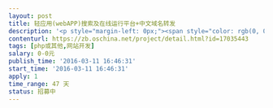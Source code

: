```yaml
---                
layout: post       
title: 轻应用(webAPP)搜索及在线运行平台+中文域名转发           
description: '<p style="margin-left: 0px;"><span style="color: rgb(0, 0, 0); font-size: 1.1em;">【业务需求】</span><br></p><p><font color="#000000"><span style="font-size: 15.3999996185303px;">轻应用(webAPP)搜索及在线运行平台，且可以用中文域名的子域名做为关键字进行网址转发。</span></font></p><p><font color="#000000"><span style="font-size: 15.3999996185303px;"><span style="color: rgb(51, 51, 51); font-size: 14px;">参与者可以要求署名，轻应用平台上线后，代码将全开源托管在开源中国，以后希望能由志愿者/兼职开发者做功能升级维护等。</span></span></font></p><p><font color="#000000"><span style="font-size: 15.3999996185303px;"><span style="color: rgb(51, 51, 51); font-size: 14px;">(建议利用网上现成的一些相关开源程序做修改，带上人家的署名)</span></span></font></p><p>项目分2个阶段，</p><p><span style="font-size: 0.875rem;"><u>第一阶段&nbsp;</u></span><u>中文域名转发程序：</u></p><ul><li>把自定义子域名的中文域名当成搜索入口，<span style="font-size: 0.875rem;">在代码级别实现支持自定义中文子域名转发到轻应用平台</span></li><li>（<span style="font-size: 0.875rem;">附件有一个文件是punycode码转换代码，用于转换域名码和中文。）</span></li><li><span style="font-size: 13.3333330154419px;">比如，<span style="color: rgb(51, 51, 51); font-size: 14px;">我们主站域名是“http://轻应用.公司”，&nbsp;</span>用户直接浏览器里输入：&nbsp;</span></li><li><span style="font-size: 13.3333330154419px;">http://开源.轻应用.公司</span></li><li><span style="font-size: 13.3333330154419px;">则进行</span><span style="font-size: 13.3333330154419px;">跳转，<span style="color: rgb(51, 51, 51); font-size: 13.3333330154419px;">关键字就是"开源"，</span>比如跳转到</span></li><li><span style="font-size: 13.3333330154419px;">http://轻应用.公司/search?keyword=开源</span></li><li>(注：输入中文域名不用切换输入法，分隔域名的点号.可以用句号。代替</li><li>http://介绍.同济科技.公司 &nbsp; 等效于直接输入 &nbsp; 介绍。同济科技。公司 )<br></li><li>第一阶段完成时间要求 7天内</li></ul><p><u>第二阶段 轻应用平台具体要求：</u><br></p><ul><li>用一个用户中心统一管理注册用户，用户一次注册，所有接入这个用户中心的其他轻应用均可共享用户基本资料&nbsp;</li><li>(例如用开源的opencenter用户中心，<a href="http://www.ocenter.cn" rel="nofollow">www.ocenter.cn</a> 方便开发者自行开发不同模块)</li><li>可让开发者在线提交他的轻应用的名称和对应的网址，记入数据库<br></li><li>比如，开发者提交轻应用“开源资讯”,网址 <a href="http://www.oschina.net/news/list?show=industry" rel="nofollow">http://www.oschina.net/news/list?show=industry</a></li><li>平台提供搜索功能，让用户按关键字搜索出相关的轻应用,&nbsp;<span style="color: rgb(51, 51, 51); font-size: 14px;">并把那个对应网址嵌入过来,&nbsp;</span>可以直接在线运行那个轻应用</li><li>每个注册用户可以在本平台“好评”或“差评”每个提交的轻应用，并简短点评<br></li><li>搜索出的轻应用排名是按用户好评差评计算一个公式，让好评率高的排前面</li><li>比如，搜索：资讯，可找到“开源资讯”轻应用，直接在搜索结果页运行</li><li>第二阶段完成时间要求 &nbsp;40天内</li></ul><p><u style="color: rgb(51, 51, 51);">第三阶段 配合我们安装调试上线</u><br></p><p><u style="color: rgb(51, 51, 51);"><br></u></p><p><span style="font-size: 0.875rem;">我们发起项目目的是为了能给社会创造价值，方便开发者、普通民众、甚至革新手机产业。此</span><span style="font-size: 0.875rem;">想法见 &nbsp;&nbsp;</span><br></p><p><span style="font-size: 0.875rem;"><a href="http://www.oschina.net/question/2529283_2154815">http://www.oschina.net/question/2529283_2154815</a></span></p><h4>【人员要求】</h4><p>熟练掌握LANMP等，有学习创新的精神。</p><p>愿意为了实现宏大的社会价值和开发者署名带来的长久价值，而接受目前较低的开发收入。</p><h4>【交付要求】</h4><p>可与我们探讨功能等，达成一致意见后开发，交付的程序尽量不要有bug。</p><p>                        </p><h4></h4><h4></h4><p>                    </p>'     
contenturl: https://zb.oschina.net/project/detail.html?id=17035443      
tags: [php或其他,网站开发]            
salary: 0-0元          
publish_time: '2016-03-11 16:46:31'         
start_time: '2016-03-11 16:46:31'           
apply: 1                   
time_range: 47 天              
status: 招募中                  
---                 
```

